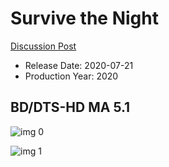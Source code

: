 # Survive the Night

[Discussion Post](https://www.avsforum.com/threads/bass-eq-for-filtered-movies.2995212/post-59986830)

* Release Date: 2020-07-21
* Production Year: 2020

## BD/DTS-HD MA 5.1

![img 0](https://i.imgur.com/rLnofiC.jpg)

![img 1](https://i.imgur.com/8Zr2hWm.png)

